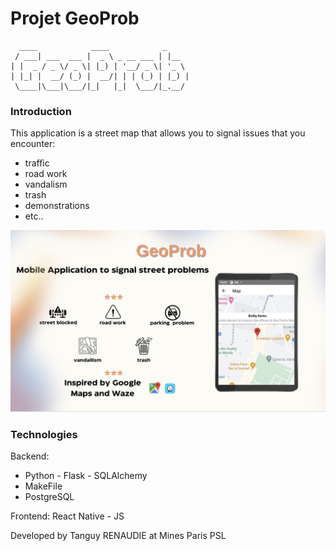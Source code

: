 # Projet GeoProb

      ____            ____            _     
     / ___| ___  ___ |  _ \ _ __ ___ | |__  
    | |  _ / _ \/ _ \| |_) | '__/ _ \| '_ \ 
    | |_| |  __/ (_) |  __/| | | (_) | |_) |
     \____|\___|\___/|_|   |_|  \___/|_.__/ 



### Introduction
This application is a street map that allows you to signal issues that you encounter:
- traffic 
- road work
- vandalism
- trash
- demonstrations
- etc..

![figs](figs/Geoprob_photo.jpg)


### Technologies
Backend: 
 - Python - Flask - SQLAlchemy 
 - MakeFile 
 - PostgreSQL


Frontend: React Native - JS 

Developed by Tanguy RENAUDIE at Mines Paris PSL 

  
